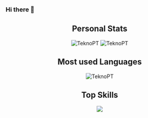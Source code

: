 ### Hi there 👋

<div align="center" >
 <h2> Personal Stats </h2>
 <img src="https://github-profile-trophy.vercel.app/?username=teknopt&margin-w=15&margin-h=15&theme=gitdimmed" alt="TeknoPT"/>
 <img src="https://github-readme-stats.vercel.app/api?username=teknopt&show_icons=true&theme=transparent" alt="TeknoPT"/>
</div>
 
<!-- Language's -->
<div align="center">
 <h2> Most used Languages </h2>
 <img src="https://github-readme-stats.vercel.app/api/top-langs/?username=teknopt&langs_count=8&layout=compact" alt="TeknoPT"/>
</div>

<!-- Top Skills -->
<div align="center">
 <h2> Top Skills </h2>
  <a href="https://github.com/TeknoPT">
    <img src="https://skillicons.dev/icons?i=svelte,solidity,rust,tailwind,bootstrap,figma,html,css,js,ts,mysql,git,github,laravel,dotnet,docker,unity" />
  </a>
</div>
